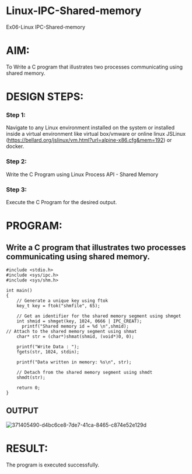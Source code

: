 # Linux-IPC-Shared-memory
Ex06-Linux IPC-Shared-memory

# AIM:
To Write a C program that illustrates two processes communicating using shared memory.

# DESIGN STEPS:

### Step 1:

Navigate to any Linux environment installed on the system or installed inside a virtual environment like virtual box/vmware or online linux JSLinux (https://bellard.org/jslinux/vm.html?url=alpine-x86.cfg&mem=192) or docker.

### Step 2:

Write the C Program using Linux Process API - Shared Memory

### Step 3:

Execute the C Program for the desired output. 

# PROGRAM:

## Write a C program that illustrates two processes communicating using shared memory.

    #include <stdio.h>
    #include <sys/ipc.h>
    #include <sys/shm.h>
    
    int main()
    {
    	// Generate a unique key using ftok
    	key_t key = ftok("shmfile", 65);
    
    	// Get an identifier for the shared memory segment using shmget
    	int shmid = shmget(key, 1024, 0666 | IPC_CREAT);
          printf("Shared memory id = %d \n",shmid);
    // Attach to the shared memory segment using shmat
    	char* str = (char*)shmat(shmid, (void*)0, 0);
    	
        printf("Write Data : ");
    	fgets(str, 1024, stdin);
    
    	printf("Data written in memory: %s\n", str);
    
    	// Detach from the shared memory segment using shmdt
    	shmdt(str);
    
    	return 0;
    }



## OUTPUT
![371405490-d4bc6ce8-7de7-41ca-8465-c874e52e129d](https://github.com/user-attachments/assets/58e60da9-c56a-4b6c-bc3f-c701d361b75f)


# RESULT:
The program is executed successfully.
